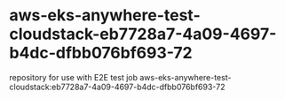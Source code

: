 # aws-eks-anywhere-test-cloudstack-eb7728a7-4a09-4697-b4dc-dfbb076bf693-72
repository for use with E2E test job aws-eks-anywhere-test-cloudstack:eb7728a7-4a09-4697-b4dc-dfbb076bf693-72
